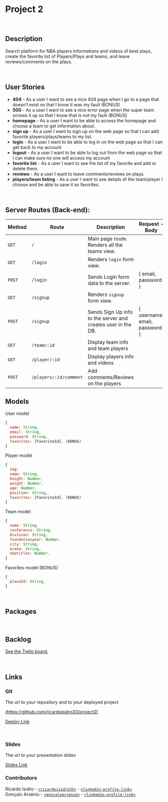 # Project 2

<br>



## Description
Search platform for NBA players informations and videos of best plays, create the favorite list of Players/Plays and teams, and leave reviews/comments on the plays.



<br>

## User Stories

- **404** - As a user I want to see a nice 404 page when I go to a page that doesn’t exist so that I know it was my fault (BONUS)
- **500** - As a user I want to see a nice error page when the super team screws it up so that I know that is not my fault (BONUS)
- **homepage** - As a user I want to be able to access the homepage and choose a team to get information about.
- **sign up** - As a user I want to sign up on the web page so that I can add favorite players/plays/teams to my list.
- **login** - As a user I want to be able to log in on the web page so that I can get back to my account
- **logout** - As a user I want to be able to log out from the web page so that I can make sure no one will access my account
- **favorite list** - As a user I want to see the list of my favorite and add or delete them.
- **reviews** - As a user I want to leave comments/reviews on plays.
- **players/team listing** - As a user I want to see details of the team/player I choose and be able to save it as favorites.



<br>



## Server Routes (Back-end):



| **Method** | **Route**                          | **Description**                                              | Request  - Body                                          |
| ---------- | ---------------------------------- | ------------------------------------------------------------ | -------------------------------------------------------- |
| `GET`      | `/`                                | Main page route.  Renders all the teams view.                |                                                          |
| `GET`      | `/login`                           | Renders `login` form view.                                   |                                                          |
| `POST`     | `/login`                           | Sends Login form data to the server.                         | { email, password }                                      |
| `GET`      | `/signup`                          | Renders `signup` form view.                                  |                                                          |
| `POST`     | `/signup`                          | Sends Sign Up info to the server and creates user in the DB. | { username, email, password  }                           |
| `GET`      | `/team/:id`                        | Display team info and team players                           |                                                          |
| `GET`      | `/player/:id`                      | Display players info and videos                              |                                                          |
| `POST`     | `/players/:id/comment`             | Add comments/Reviews on the players                          |                                                          |







## Models

User model

```javascript
{
  name: String,
  email: String,
  password: String,
  favorites: [FavoriteId], (BONUS)
}

```

Player model

```javascript
{
  img: 
  name: String,
  height: Number,
  weight: Number,
  age: Number,
  position: String,
  favorites: [FavoriteId], (BONUS)
}

```

Team model

```javascript
{
  name: String,
  conference: String,
  division: String,
  foundationyear: Number,
  city: String,
  arena: String,
  nbatitles: Number,
}

```



Favorites model (BONUS)

```javascript
{
  placeId: String,
}

```



<br>



## Packages



<br>



## Backlog

[See the Trello board.](https://trello.com/b/Ni3giVKf/ironhackproject)



<br>



## Links



### Git

The url to your repository and to your deployed project

[(https://github.com/ricardoisidro33/project2)]()

[Deploy Link]()



<br>



### Slides

The url to your presentation slides

[Slides Link](https://docs.google.com/presentation/d/1P5FIi0vHZBUcgUtmt1M4_lLCO5dwdJ4UOgtJa4ehGfk/edit?usp=sharing)

### Contributors
Ricardo Isidro - [`<ricardoisidro33>`](https://github.com/ricardoisidro33) - [`<linkedin-profile-link>`](https://www.linkedin.com/in/ricardoisidro/)
<br>
Gonçalo Arsénio - [`<goncaloarsenio>`](https://github.com/goncaloarsenio) - [`<linkedin-profile-link>`](https://www.linkedin.com/in/goncalo-arsenio-/)
